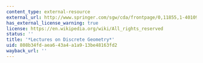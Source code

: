 ```yaml
---
content_type: external-resource
external_url: http://www.springer.com/sgw/cda/frontpage/0,11855,1-40109-22-2281958-0,00.html
has_external_license_warning: true
license: https://en.wikipedia.org/wiki/All_rights_reserved
status: ''
title: '*Lectures on Discrete Geometry*'
uid: 808b34fd-aea6-43a4-a1a9-13be48163fd2
wayback_url: ''
---
```

